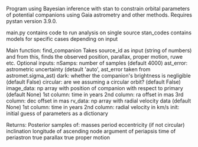 Program using Bayesian inference with stan to constrain orbital parameters of potential companions using Gaia astrometry and other methods.  Requires pystan version 3.9.0.

main.py contains code to run analysis on single source
stan_codes contains models for specific cases depending on input

Main function: find_companion
Takes source_id as input (string of numbers) and from this, finds the observed position, parallax, proper motion, ruwe etc.
Optional inputs: 
nSamps: number of samples (default 4000)
ast_error: astrometric uncertainty (detault 'auto', ast_error taken from astromet.sigma_ast)
dark: whether the companion's brightness is negligible (default False)
circular: are we assuming a circular orbit? (default False)
image_data: np array with position of companion with respect to primary (default None)
            1st column: time in years
            2nd column: ra offset in mas
            3rd column: dec offset in mas
rv_data: np array with radial velocity data (default None)
            1st column: time in years
            2nd column: radial velocity in km/s
init: initial guess of parameters as a dictionary

Returns:
Posterior samples of:
masses
period
eccentricity (if not circular)
inclination
longitude of ascending node
argument of periapsis
time of periastron
true parallax
true proper motion
